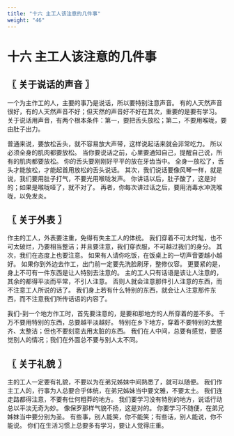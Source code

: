 ```yaml
---
title: "十六 主工人该注意的几件事"
weight: "46"
---
```


# 十六 主工人该注意的几件事


## 〖 关于说话的声音 〗

一个为主作工的人，主要的事乃是说话，所以要特别注意声音。
有的人天然声音很好，有的人天然声音不好；但天然的声音好不好在其次，重要的是要有学习。
关于说话用声音，有两个根本条件：第一，要把舌头放松；第二，不要用喉咙，要由肚子出力。

普通来说，要放松舌头，就不容易放大声带，这样说起话来就会非常吃力。
所以必须全身的肌肉都要放松。
当你要说话之前，心里要通知自己，提醒自己说，所有的肌肉都要放松。
你的舌头要刚刚好平平的放在牙齿当中。
全身一放松了，舌头才能放松，才能起首用放松的舌头说话。
其次，我们说话要像风琴一样，就是说，我们要用肚子打气，不要光用喉咙发声。
你讲话以后，肚子酸了，这是对的；如果是喉咙哑了，就不对了。
再者，你每次讲过话之后，要用消毒水冲洗喉咙，以免发炎。

## 〖 关于外表 〗

作主的工人，外表要注重，免得有失主工人的体统。
我们穿着不可太时髦，也不可太破烂，乃要相当整洁；并且要注意，我们穿衣服，不可越过我们的身分。
其次，我们在态度上也要注意。
如果有人请你吃饭，在饭桌上的一切声音要越小越好。
如果你到外边去作工，出门前一定要先洗脸刷牙，整修仪容。
更要紧的是，身上不可有一件东西是让人特别去注意的。
主的工人只有话语是该让人注意的，其余的都得平淡而平常，不引人注意。
否则人就会注意那件引人注意的东西，而不注意工人所说的话了。
我们身上若有什么特别的东西，就会让人注意那件东西，而不注意我们所传话语的内容了。

我们-到一个地方作工时，首先要注意的，是要和那地方的人所穿着的差不多。
千万不要用特别的东西，总要越平淡越好。
特别在乡下地方，穿着不要特别的太整齐、太整洁；但也不要刻意去用太脏的东西。
我们在人中间，总要有感觉，要感觉别人的情况；我们在外面总不要与别人太不同。

## 〖 关于礼貌 〗

主的工人一定要有礼貌，不要以为在弟兄姊妹中间熟悉了，就可以随便。
我们作主工人的，行事为人总要合乎体统，在弟兄姊妹当中要文雅，不要太土。
我们连走路都得注意，不要有仕何粗莽的地方。
我们要学习没有特别的地方，说话行动总以平淡无奇为妙。
像保罗那样气貌不扬，这是对的。
你要学习不随便，在弟兄姊妹当中要分别为圣。
有些事，别人能笑，你不能笑；有些话，别人能说，你不能说。
你们在生活习惯上总要多有学习，要让人觉得庄重。
